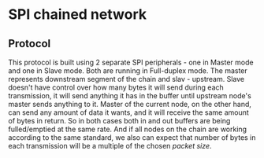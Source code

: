 # SPI chained network

## Protocol

This protocol is built using 2 separate SPI peripherals - one in Master mode and one in Slave mode. Both are running in Full-duplex mode. The master represents downstream segment of the chain and slav - upstream. Slave doesn't have control over how many bytes it will send during each transmission, it will send anything it has in the buffer until upstream node's master sends anything to it. Master of the current node, on the other hand, can send any amount of data it wants, and it will receive the same amount of bytes in return. So in both cases both in and out buffers are being fulled/emptied at the same rate. And if all nodes on the chain are working according to the same standard, we also can expect that number of bytes in each transmission will be a multiple of the chosen *packet size*.

